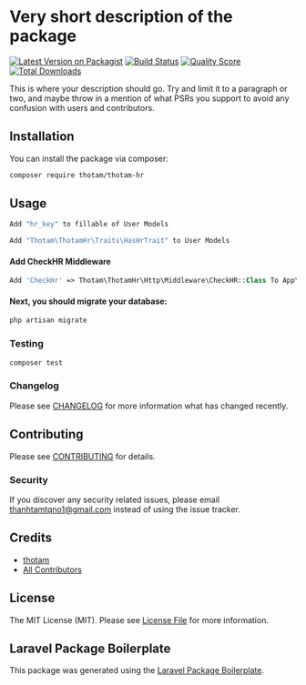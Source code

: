 # Very short description of the package

[![Latest Version on Packagist](https://img.shields.io/packagist/v/thotam/thotam-hr.svg?style=flat-square)](https://packagist.org/packages/thotam/thotam-hr)
[![Build Status](https://img.shields.io/travis/thotam/thotam-hr/master.svg?style=flat-square)](https://travis-ci.org/thotam/thotam-hr)
[![Quality Score](https://img.shields.io/scrutinizer/g/thotam/thotam-hr.svg?style=flat-square)](https://scrutinizer-ci.com/g/thotam/thotam-hr)
[![Total Downloads](https://img.shields.io/packagist/dt/thotam/thotam-hr.svg?style=flat-square)](https://packagist.org/packages/thotam/thotam-hr)

This is where your description should go. Try and limit it to a paragraph or two, and maybe throw in a mention of what PSRs you support to avoid any confusion with users and contributors.

## Installation

You can install the package via composer:

```bash
composer require thotam/thotam-hr
```

## Usage

```php
Add "hr_key" to fillable of User Models
```

```php
Add "Thotam\ThotamHr\Traits\HasHrTrait" to User Models
```

#### Add CheckHR Middleware

```php
Add 'CheckHr' => Thotam\ThotamHr\Http\Middleware\CheckHR::Class To App\Http\Kernel.php in $routeMiddleware
```

#### Next, you should migrate your database:

```php
php artisan migrate
```

### Testing

```bash
composer test
```

### Changelog

Please see [CHANGELOG](CHANGELOG.md) for more information what has changed recently.

## Contributing

Please see [CONTRIBUTING](CONTRIBUTING.md) for details.

### Security

If you discover any security related issues, please email thanhtamtqno1@gmail.com instead of using the issue tracker.

## Credits

-   [thotam](https://github.com/thotam)
-   [All Contributors](../../contributors)

## License

The MIT License (MIT). Please see [License File](LICENSE.md) for more information.

## Laravel Package Boilerplate

This package was generated using the [Laravel Package Boilerplate](https://laravelpackageboilerplate.com).
